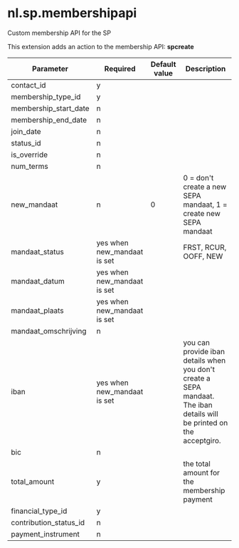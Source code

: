 nl.sp.membershipapi
===================

Custom membership API for the SP

This extension adds an action to the membership API: **spcreate**

| Parameter  | Required  | Default value | Description |
|---|---|---|---|
| contact_id   | y  |   |   |
| membership_type_id   | y  |   |   |
| membership_start_date  | n  |   |   |
| membership_end_date   | n  |   |   |
| join_date   | n  |   |   |
| status_id   | n  |   |   |
| is_override  | n  |   |   |
| num_terms   | n  |   |   |
| new_mandaat | n | 0 | 0 = don't create a new SEPA mandaat, 1 = create new SEPA mandaat |
| mandaat_status | yes when new_mandaat is set |   | FRST, RCUR, OOFF, NEW |
| mandaat_datum | yes when new_mandaat is set |   |   |
| mandaat_plaats | yes when new_mandaat is set |   |   |
| mandaat_omschrijving | n |   |   |
| iban | yes when new_mandaat is set |   | you can provide iban details when you don't create a SEPA mandaat. The iban details will be printed on the acceptgiro.  |
| bic | n |   |   |
| total_amount | y |   | the total amount for the membership payment |
| financial_type_id | y |   |   |
| contribution_status_id   | n  |   |   |
| payment_instrument | n  |   |   |

